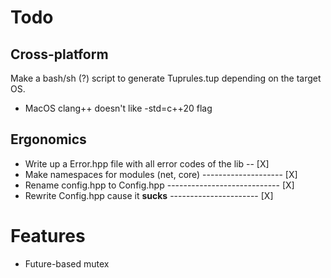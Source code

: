 # Todo

## Cross-platform

Make a bash/sh (?) script to generate Tuprules.tup depending on the target OS.

- MacOS clang++ doesn't like -std=c++20 flag

## Ergonomics

- Write up a Error.hpp file with all error codes of the lib -- [X]
- Make namespaces for modules (net, core) -------------------- [X]
- Rename config.hpp to Config.hpp ---------------------------- [X]
- Rewrite Config.hpp cause it **sucks** ---------------------- [X]

# Features

- Future-based mutex
